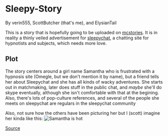 Sleepy-Story
============

By verin555, ScottButcher (that's me), and ElysianTail

This is a story that is hopefully going to be uploaded on [mcstories](http://www.mcstories.com/). 
It is in reality a thinly veiled advertisement for [sleepychat](http://www.sleepychat.com/), a chatting site for hypnotists and subjects, which needs more love.

Plot
----

The story centers around a girl name Samantha who is frustrated with a hypnosis site (Omegle, but we don't mention it by name), but a friend tells her about Sleepychat and she has all kinds of wacky adventures. She starts out in matchmaking, later does stuff in the public chat, and *maybe* she'll do skype eventually, although she isn't comfortable with that at the begining. Also, there's lots of pop-culture references, and several of the people she meets on sleepychat are regulars in the sleepychat community

Also, not sure how the others have been picturing her but I (scott) imagine her kinda like this: 
![Samantha is hot](http://i.imgur.com/m41apuO.jpg)

[Source](http://hypnohub.net/post/show/12153?pool_id=150)
